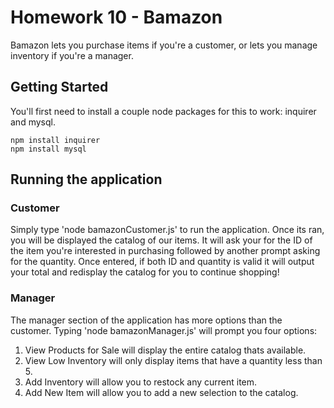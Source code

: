# Homework 10 - Bamazon

Bamazon lets you purchase items if you're a customer, or lets you manage inventory if you're a manager.

## Getting Started

You'll first need to install a couple node packages for this to work: inquirer and mysql.

```
npm install inquirer
npm install mysql
```

## Running the application

### Customer

Simply type 'node bamazonCustomer.js' to run the application. Once its ran, you will be displayed the catalog of our items. It will ask your for the ID of the item you're interested in purchasing followed by another prompt asking for the quantity. Once entered, if both ID and quantity is valid it will output your total and redisplay the catalog for you to continue shopping!

### Manager

The manager section of the application has more options than the customer. Typing 'node bamazonManager.js' will prompt you four options:

1. View Products for Sale will display the entire catalog thats available.
2. View Low Inventory will only display items that have a quantity less than 5.
3. Add Inventory will allow you to restock any current item.
4. Add New Item will allow you to add a new selection to the catalog.